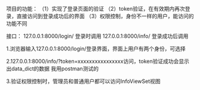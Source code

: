 项目的功能：
  （1）实现了登录页面的验证
  （2）token验证，在有效期内再次登录，直接访问到登录成功后的界面
  （3）权限控制，身份不一样的用户，能访问的功能不同
  
接口：
127.0.0.1:8000/login/      登录时调用
127.0.0.1:8000/info/       登录成功后调用


1.浏览器输入127.0.0.1:8000/login/登录界面，界面上用户有两个身份，可选择

2.127.0.0.1:8000/info/?token=xxxxxxxxxxxxxxxx访问，token验证成功会显示出data_dict的数据
我用postman测试的

3.验证权限控制时，管理员和普通用户都可以访问InfoViewSet视图

